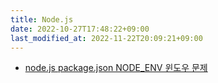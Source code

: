 ```yaml
---
title: Node.js
date: 2022-10-27T17:48:22+09:00
last_modified_at: 2022-11-22T20:09:21+09:00
---
```

- [node.js package.json NODE_ENV 윈도우 문제](node.js%20package.json%20NODE_ENV%20윈도우%20문제.md)